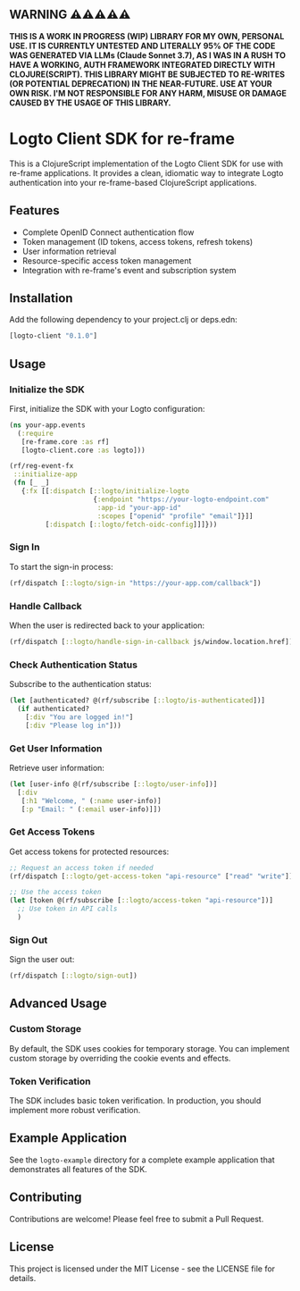 ## WARNING ⚠️⚠️⚠️⚠️⚠️

**THIS IS A WORK IN PROGRESS (WIP) LIBRARY FOR MY OWN, PERSONAL USE. IT IS CURRENTLY UNTESTED AND LITERALLY 95% OF THE CODE WAS GENERATED VIA LLMs (Claude Sonnet 3.7), AS I WAS IN A RUSH TO HAVE A WORKING, AUTH FRAMEWORK INTEGRATED DIRECTLY WITH CLOJURE(SCRIPT). THIS LIBRARY MIGHT BE SUBJECTED TO RE-WRITES (OR POTENTIAL DEPRECATION) IN THE NEAR-FUTURE. USE AT YOUR OWN RISK. I'M NOT RESPONSIBLE FOR ANY HARM, MISUSE OR DAMAGE CAUSED BY THE USAGE OF THIS LIBRARY.**

# Logto Client SDK for re-frame

This is a ClojureScript implementation of the Logto Client SDK for use with re-frame applications. It provides a clean, idiomatic way to integrate Logto authentication into your re-frame-based ClojureScript applications.

## Features

- Complete OpenID Connect authentication flow
- Token management (ID tokens, access tokens, refresh tokens)
- User information retrieval
- Resource-specific access token management
- Integration with re-frame's event and subscription system

## Installation

Add the following dependency to your project.clj or deps.edn:

```clojure
[logto-client "0.1.0"]
```

## Usage

### Initialize the SDK

First, initialize the SDK with your Logto configuration:

```clojure
(ns your-app.events
  (:require
   [re-frame.core :as rf]
   [logto-client.core :as logto]))

(rf/reg-event-fx
 ::initialize-app
 (fn [_ _]
   {:fx [[:dispatch [::logto/initialize-logto
                     {:endpoint "https://your-logto-endpoint.com"
                      :app-id "your-app-id"
                      :scopes ["openid" "profile" "email"]}]]
         [:dispatch [::logto/fetch-oidc-config]]]}))
```

### Sign In

To start the sign-in process:

```clojure
(rf/dispatch [::logto/sign-in "https://your-app.com/callback"])
```

### Handle Callback

When the user is redirected back to your application:

```clojure
(rf/dispatch [::logto/handle-sign-in-callback js/window.location.href])
```

### Check Authentication Status

Subscribe to the authentication status:

```clojure
(let [authenticated? @(rf/subscribe [::logto/is-authenticated])]
  (if authenticated?
    [:div "You are logged in!"]
    [:div "Please log in"]))
```

### Get User Information

Retrieve user information:

```clojure
(let [user-info @(rf/subscribe [::logto/user-info])]
  [:div
   [:h1 "Welcome, " (:name user-info)]
   [:p "Email: " (:email user-info)]])
```

### Get Access Tokens

Get access tokens for protected resources:

```clojure
;; Request an access token if needed
(rf/dispatch [::logto/get-access-token "api-resource" ["read" "write"]])

;; Use the access token
(let [token @(rf/subscribe [::logto/access-token "api-resource"])]
  ;; Use token in API calls
  )
```

### Sign Out

Sign the user out:

```clojure
(rf/dispatch [::logto/sign-out])
```

## Advanced Usage

### Custom Storage

By default, the SDK uses cookies for temporary storage. You can implement custom storage by overriding the cookie events and effects.

### Token Verification

The SDK includes basic token verification. In production, you should implement more robust verification.

## Example Application

See the `logto-example` directory for a complete example application that demonstrates all features of the SDK.

## Contributing

Contributions are welcome! Please feel free to submit a Pull Request.

## License

This project is licensed under the MIT License - see the LICENSE file for details.
